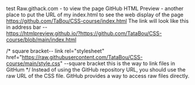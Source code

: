 test
Raw.githack.com - to view the page
GitHub HTML Preview - another place to put the URL of my index.html to see the web display of the page  
https://github.com/TaBou/CSS-course/index.html
The link will look like this in address bar --  
https://htmlpreview.github.io/?https://github.com/TataBou/CSS-course/blob/main/index.html


 /*    square bracket-- link rel="stylesheet" href="https://raw.githubusercontent.com/TataBou/CSS-course/main/style.css" --square bracket
       this is the way to link files in GitHum */
Instead of using the GitHub repository URL, you should use the raw URL of the CSS file. GitHub provides a way to access raw files directly.
